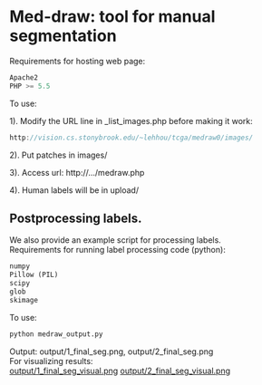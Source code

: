 # Med-draw: tool for manual segmentation

Requirements for hosting web page:

```javascript
Apache2
PHP >= 5.5
```

To use:

1). Modify the URL line in _list_images.php before making it work:  
```javascript
http://vision.cs.stonybrook.edu/~lehhou/tcga/medraw0/images/
```

2). Put patches in images/

3). Access url: http://.../medraw.php

4). Human labels will be in upload/

## Postprocessing labels.
We also provide an example script for processing labels.  
Requirements for running label processing code (python):

```python
numpy
Pillow (PIL)
scipy
glob
skimage
```

To use:

```python
python medraw_output.py
```

Output: output/1_final_seg.png, output/2_final_seg.png  
For visualizing results:  
  [output/1_final_seg_visual.png](output/1_final_seg_visual.png)
  [output/2_final_seg_visual.png](output/2_final_seg_visual.png)
